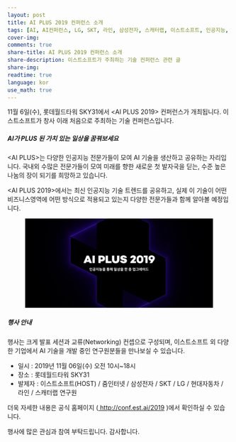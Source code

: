 ```yaml
---
layout: post
title: AI PLUS 2019 컨퍼런스 소개
tags: [AI, AI컨퍼런스, LG, SKT, 라인, 삼성전자, 스캐터랩, 이스트소프트, 인공지능, 인공지능컨퍼런스, 줌인터넷, 현대자동차]
cover-img:
comments: true
share-title: AI PLUS 2019 컨퍼런스 소개
share-description: 이스트소프트가 주최하는 기술 컨퍼런스 관련 글
share-img: 
readtime: true
language: kor
use_math: true
---
```


<!-- wp:paragraph -->
<p>11월 6일(수), 롯데월드타워 SKY31에서 &lt;AI PLUS 2019&gt; 컨퍼런스가 개최됩니다. 이스트소프트가 창사 이래 처음으로 주최하는 기술 컨퍼런스입니다.</p>
<!-- /wp:paragraph -->

<!-- wp:heading {"level":5} -->
<h5><strong><em>AI가 PLUS 된 가치 있는 일상을 꿈꿔보세요</em></strong></h5>
<!-- /wp:heading -->

<!-- wp:paragraph -->
<p>&lt;AI PLUS&gt;는 다양한 인공지능 전문가들이 모여 AI 기술을 생산하고 공유하는 자리입니다. 국내외 수많은 전문가들이 모여 미래를 향한 새로운 첫 발자국을 딛는, 수준 높은 나눔의 장이 되기를 희망하고 있습니다.</p>
<!-- /wp:paragraph -->

<!-- wp:paragraph -->
<p>&lt;AI PLUS 2019&gt;에서는 최신 인공지능 기술 트렌드를 공유하고, 실제 이 기술이 어떤 비즈니스영역에 어떤 방식으로 적용되고 있는지 다양한 전문가들과 함께 알아볼 예정입니다.&nbsp;</p>
<!-- /wp:paragraph -->

<!-- wp:image {"id":277} -->
<center>
<figure class="wp-block-image">
<a class="wp-editor-md-post-content-link" href="/assets/img/2019/1105/1.jpeg">
<img src="/assets/img/2019/1105/1.jpeg" alt="" />
</a>
</figure>
</center>
<!-- /wp:image -->

<!-- wp:heading {"level":5} -->
<h5><strong><em>행사 안내</em></strong></h5>
<!-- /wp:heading -->

<!-- wp:paragraph -->
<p>행사는 크게 발표 세션과 교류(Networking) 컨셉으로 구성되며, 이스트소프트 외 다양한 기업에서 AI 기술을 개발 중인 연구원분들을 만나보실 수 있습니다.</p>
<!-- /wp:paragraph -->

<!-- wp:list -->
<ul><li>일시 : 2019년 11월 06일(수) 오전 10시~18시</li><li>장소 : 롯데월드타워 SKY31</li><li>발제자 : 이스트소프트(HOST) / 줌인터넷 / 삼성전자 / SKT / LG / 현대자동차 / 라인 / 스캐터랩 연구원</li></ul>
<!-- /wp:list -->

<!-- wp:paragraph -->
<p>더욱 자세한 내용은 공식 홈페이지 (<a href="http://conf.est.ai/2019/?utm_source=festa&amp;utm_medium=text&amp;utm_campaign=test"> http://conf.est.ai/2019</a> )에서 확인하실 수 있습니다.</p>
<!-- /wp:paragraph -->

<!-- wp:paragraph -->
<p>행사에  많은 관심과 참여 부탁드립니다. 감사합니다.</p>
<!-- /wp:paragraph -->